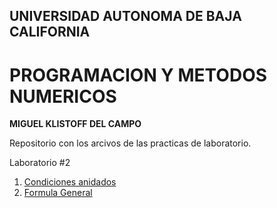 ## UNIVERSIDAD AUTONOMA DE BAJA CALIFORNIA
# PROGRAMACION Y METODOS NUMERICOS 

**MIGUEL KLISTOFF DEL CAMPO**

Repositorio con los arcivos de las practicas de laboratorio.

Laboratorio #2
1. [Condiciones anidados](https://github.com/MIKE9991/Proyecto.Final/blob/main/Lab%20%232%20Condiciones%20anidados%20MIGUEL%20KLISTOFF.cpp)
2. [Formula General](https://github.com/MIKE9991/Proyecto.Final/blob/main/Lab%20%232%20Formula%20general%20MIGUEL%20KLISTOFF.cpp)
